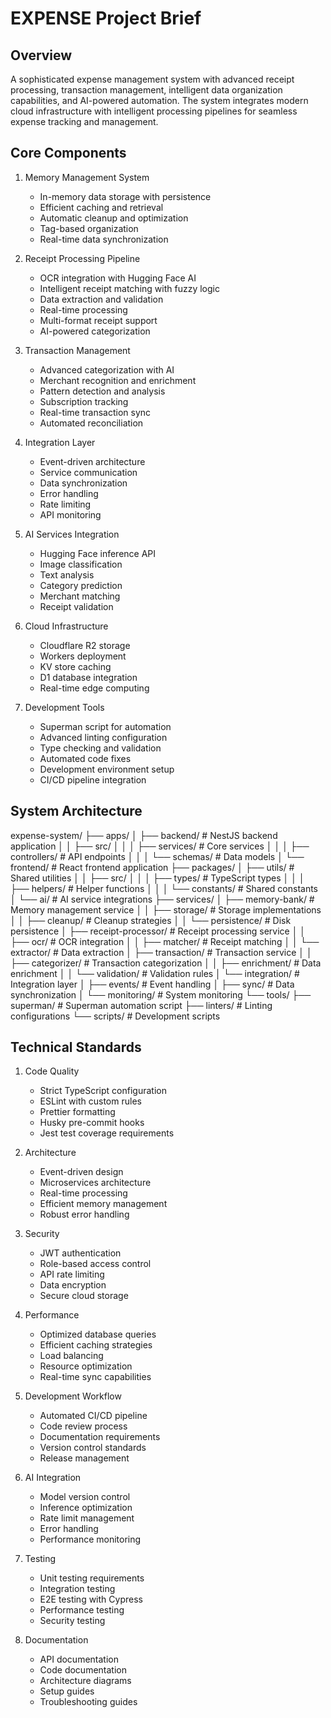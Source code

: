 # EXPENSE Project Brief

## Overview

A sophisticated expense management system with advanced receipt processing, transaction management, intelligent data organization capabilities, and AI-powered automation. The system integrates modern cloud infrastructure with intelligent processing pipelines for seamless expense tracking and management.

## Core Components

1. Memory Management System

   - In-memory data storage with persistence
   - Efficient caching and retrieval
   - Automatic cleanup and optimization
   - Tag-based organization
   - Real-time data synchronization

2. Receipt Processing Pipeline

   - OCR integration with Hugging Face AI
   - Intelligent receipt matching with fuzzy logic
   - Data extraction and validation
   - Real-time processing
   - Multi-format receipt support
   - AI-powered categorization

3. Transaction Management

   - Advanced categorization with AI
   - Merchant recognition and enrichment
   - Pattern detection and analysis
   - Subscription tracking
   - Real-time transaction sync
   - Automated reconciliation

4. Integration Layer

   - Event-driven architecture
   - Service communication
   - Data synchronization
   - Error handling
   - Rate limiting
   - API monitoring

5. AI Services Integration

   - Hugging Face inference API
   - Image classification
   - Text analysis
   - Category prediction
   - Merchant matching
   - Receipt validation

6. Cloud Infrastructure

   - Cloudflare R2 storage
   - Workers deployment
   - KV store caching
   - D1 database integration
   - Real-time edge computing

7. Development Tools

   - Superman script for automation
   - Advanced linting configuration
   - Type checking and validation
   - Automated code fixes
   - Development environment setup
   - CI/CD pipeline integration

## System Architecture

expense-system/
├── apps/
│ ├── backend/ # NestJS backend application
│ │ ├── src/
│ │ │ ├── services/ # Core services
│ │ │ ├── controllers/ # API endpoints
│ │ │ └── schemas/ # Data models
│ └── frontend/ # React frontend application
├── packages/
│ ├── utils/ # Shared utilities
│ │ ├── src/
│ │ │ ├── types/ # TypeScript types
│ │ │ ├── helpers/ # Helper functions
│ │ │ └── constants/ # Shared constants
│ └── ai/ # AI service integrations
├── services/
│ ├── memory-bank/ # Memory management service
│ │ ├── storage/ # Storage implementations
│ │ ├── cleanup/ # Cleanup strategies
│ │ └── persistence/ # Disk persistence
│ ├── receipt-processor/ # Receipt processing service
│ │ ├── ocr/ # OCR integration
│ │ ├── matcher/ # Receipt matching
│ │ └── extractor/ # Data extraction
│ ├── transaction/ # Transaction service
│ │ ├── categorizer/ # Transaction categorization
│ │ ├── enrichment/ # Data enrichment
│ │ └── validation/ # Validation rules
│ └── integration/ # Integration layer
│   ├── events/ # Event handling
│   ├── sync/ # Data synchronization
│   └── monitoring/ # System monitoring
└── tools/
    ├── superman/ # Superman automation script
    ├── linters/ # Linting configurations
    └── scripts/ # Development scripts

## Technical Standards

1. Code Quality
   - Strict TypeScript configuration
   - ESLint with custom rules
   - Prettier formatting
   - Husky pre-commit hooks
   - Jest test coverage requirements

2. Architecture
   - Event-driven design
   - Microservices architecture
   - Real-time processing
   - Efficient memory management
   - Robust error handling

3. Security
   - JWT authentication
   - Role-based access control
   - API rate limiting
   - Data encryption
   - Secure cloud storage

4. Performance
   - Optimized database queries
   - Efficient caching strategies
   - Load balancing
   - Resource optimization
   - Real-time sync capabilities

5. Development Workflow
   - Automated CI/CD pipeline
   - Code review process
   - Documentation requirements
   - Version control standards
   - Release management

6. AI Integration
   - Model version control
   - Inference optimization
   - Rate limit management
   - Error handling
   - Performance monitoring

7. Testing
   - Unit testing requirements
   - Integration testing
   - E2E testing with Cypress
   - Performance testing
   - Security testing

8. Documentation
   - API documentation
   - Code documentation
   - Architecture diagrams
   - Setup guides
   - Troubleshooting guides
